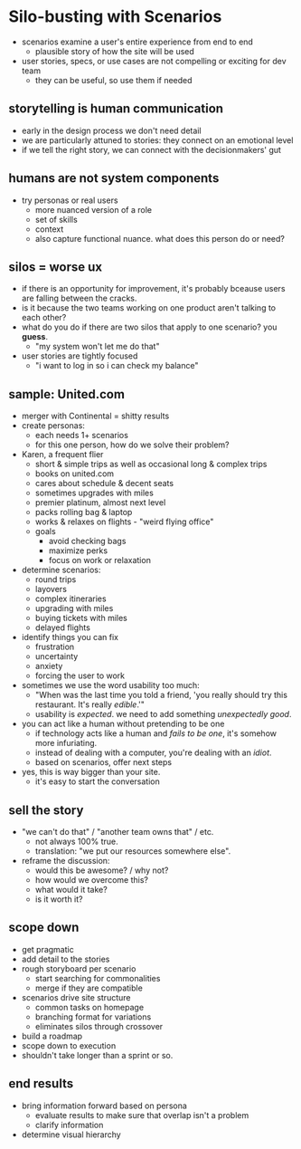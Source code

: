 # Silo-busting with Scenarios

* scenarios examine a user's entire experience from end to end
	* plausible story of how the site will be used
* user stories, specs, or use cases are not compelling or exciting for dev team
	* they can be useful, so use them if needed

## storytelling is human communication
* early in the design process we don't need detail
* we are particularly attuned to stories: they connect on an emotional level
* if we tell the right story, we can connect with the decisionmakers' gut

## humans are not system components
* try personas or real users
	* more nuanced version of a role
	* set of skills
	* context
	* also capture functional nuance. what does this person do or need?
## **silos = worse ux**
* if there is an opportunity for improvement, it's probably bceause users are falling between the cracks.
* is it because the two teams working on one product aren't talking to each other?
* what do you do if there are two silos that apply to one scenario? you **guess**.
	* "my system won't let me do that"
* user stories are tightly focused
	* "i want to log in so i can check my balance"

## sample: United.com

* merger with Continental = shitty results
* create personas:
	* each needs 1+ scenarios
	* for this one person, how do we solve their problem?
* Karen, a frequent flier
	* short & simple trips as well as occasional long & complex trips
	* books on united.com
	* cares about schedule & decent seats
	* sometimes upgrades with miles
	* premier platinum, almost next level
	* packs rolling bag & laptop
	* works & relaxes on flights - "weird flying office"
	* goals
		* avoid checking bags
		* maximize perks
		* focus on work or relaxation
* determine scenarios:
	* round trips
	* layovers
	* complex itineraries
	* upgrading with miles
	* buying tickets with miles
	* delayed flights
* identify things you can fix
	* frustration
	* uncertainty
	* anxiety
	* forcing the user to work
* sometimes we use the word usability too much:
	* "When was the last time you told a friend, 'you really should try this restaurant. It's really *edible*.'"
	* usability is *expected*. we need to add something *unexpectedly good*.
* you can act like a human without pretending to be one
	* if technology acts like a human and *fails to be one*, it's somehow more infuriating.
	* instead of dealing with a computer, you're dealing with an *idiot*.
	* based on scenarios, offer next steps
* yes, this is way bigger than your site.
	* it's easy to start the conversation

## sell the story

* "we can't do that" / "another team owns that" / etc.
	* not always 100% true.
	* translation: "we put our resources somewhere else".
* reframe the discussion:
	* would this be awesome? / why not?
	* how would we overcome this?
	* what would it take?
	* is it worth it?

## scope down

* get pragmatic
* add detail to the stories
* rough storyboard per scenario
	* start searching for commonalities
	* merge if they are compatible
* scenarios drive site structure
	* common tasks on homepage
	* branching format for variations
	* eliminates silos through crossover
* build a roadmap
* scope down to execution
* shouldn't take longer than a sprint or so.

## end results

* bring information forward based on persona
	* evaluate results to make sure that overlap isn't a problem
	* clarify information
* determine visual hierarchy